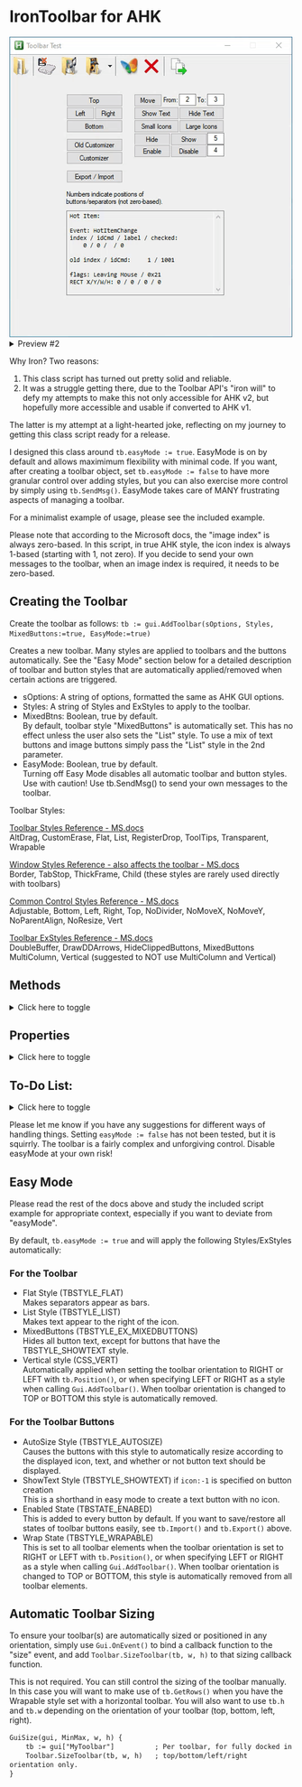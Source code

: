 # IronToolbar for AHK

<img src="images/preview.gif">

<details>
<summary>Preview #2</summary>
<img src="images/Preview2.gif" />
</details>

Why Iron?  Two reasons:
1) This class script has turned out pretty solid and reliable.
2) It was a struggle getting there, due to the Toolbar API's "iron will" to defy my attempts to make this not only accessible for AHK v2, but hopefully more accessible and usable if converted to AHK v1.

The latter is my attempt at a light-hearted joke, reflecting on my journey to getting this class script ready for a release.

I designed this class around `tb.easyMode := true`.  EasyMode is on by default and allows maximimum flexibility with minimal code.  If you want, after creating a toolbar object, set `tb.easyMode := false` to have more granular control over adding styles, but you can also exercise more control by simply using `tb.SendMsg()`.  EasyMode takes care of MANY frustrating aspects of managing a toolbar.

For a minimalist example of usage, please see the included example.

Please note that according to the Microsoft docs, the "image index" is always zero-based.  In this script, in true AHK style, the icon index is always 1-based (starting with 1, not zero).  If you decide to send your own messages to the toolbar, when an image index is required, it needs to be zero-based.

## Creating the Toolbar

Create the toolbar as follows:
`tb := gui.AddToolbar(sOptions, Styles, MixedButtons:=true, EasyMode:=true)`

Creates a new toolbar.  Many styles are applied to toolbars and the buttons automatically.  See the "Easy Mode" section below for a detailed description of toolbar and button styles that are automatically applied/removed when certain actions are triggered.

* sOptions: A string of options, formatted the same as AHK GUI options.
* Styles: A string of Styles and ExStyles to apply to the toolbar.
* MixedBtns: Boolean, true by default.\
By default, toolbar style "MixedButtons" is automatically set.  This has no effect unless the user also sets the "List" style.  To use a mix of text buttons and image buttons simply pass the "List" style in the 2nd parameter.
* EasyMode: Boolean, true by default.\
Turning off Easy Mode disables all automatic toolbar and button styles.  Use with caution!  Use tb.SendMsg() to send your own messages to the toolbar.

Toolbar Styles:

[Toolbar Styles Reference - MS.docs](https://docs.microsoft.com/en-us/windows/win32/controls/toolbar-control-and-button-styles)\
AltDrag, CustomErase, Flat, List, RegisterDrop, ToolTips, Transparent, Wrapable

[Window Styles Reference - also affects the toolbar - MS.docs](https://docs.microsoft.com/en-us/windows/win32/winmsg/window-styles)\
Border, TabStop, ThickFrame, Child (these styles are rarely used directly with toolbars)

[Common Control Styles Reference - MS.docs](https://docs.microsoft.com/en-us/windows/win32/controls/common-control-styles)\
Adjustable, Bottom, Left, Right, Top, NoDivider, NoMoveX, NoMoveY, NoParentAlign, NoResize, Vert

[Toolbar ExStyles Reference - MS.docs](https://docs.microsoft.com/en-us/windows/win32/controls/toolbar-extended-styles)\
DoubleBuffer, DrawDDArrows, HideClippedButtons, MixedButtons\
MultiColumn, Vertical (suggested to NOT use MultiColumn and Vertical)

## Methods

<details>
<summary style="font-size:9">Click here to toggle</summary>

### tb.Add()

Usage: `tb.Add( [ {btn_obj}, {btn_obj}, ... ] )`

Adds buttons and separators to the toolbar.  When adding a separator, you only need to specify `{label:""}`.  Other buttons can be specified with nothing more than specifying `{label:"txt", icon:#}`, unless you want to add the other types of buttons that toolbar supports (ie. DropDown button, Check button, etc).  In this case you would need to specify all necessary `styles` and `states` to get the button and behavior you want.  See the example for how to create check buttons, and DropDown buttons with a menu.

The format for the btn_array is as follows:

```
btnArray := [ { label:"str", icon:int, styles:"str", states:"str" }
            , { ... }
            , { ... } ]
```

* label: Any string for button text.
* icon: Image List index for which icon to use (not zero-based).\
Specify `icon:-1` to make a text-only button (without an icon).
* styles: A space separated list of styles and exStyles to apply.
* states: A space separated list of states to apply.

[Toolbar Button Styles Reference](https://docs.microsoft.com/en-us/windows/win32/controls/toolbar-control-and-button-styles)\
AutoSize, Button, Check, CheckGroup, DropDown, Group, NoPrefix, Sep, ShowText, WholeDropDown

[Toolbar Button States Reference](https://docs.microsoft.com/en-us/windows/win32/controls/toolbar-button-states)\
Checked, Ellipses, Enabled, Hidden, Marked, Pressed, Wrap, Grayed

### tb.AutoSize()
Usage: `tb.AutoSize()`

Automatically resizes the toolbar, but not usually "good enough".  This script employs a combination of tb.AutoSize() and tb.Position() to quickly and easily get ideal resized dimensions.

### tb.ChangeBitmap()
Usage: `tb.ChangeBitmap(_in, img_idx)`

* _in: The button text string, or the 1-based index number of the button.
* img_idx: The new 1-based image index to apply to the button.

Changes the picture index of the specified button.  The new index corresponds to the applied ImageList.  The index is 1-based.

### tb.ClearButtons()
Usage: `tb.ClearButtons()`

Deletes all buttons on the toolbar.

### tb.Count()
Usage: `result := tb.BtnCount()`

Returns the number of elements in the toolbar (including separators).

### tb.CmdToIndex()
Usage: `idx := tb.CmdToIndex(idCmd)`

* idCmd: The button ID specified.  Use `tb.GetButton(idx)` to find a button's idCmd.

This is useful when using `tb.SendMsg()`.  Sometimes wParam or lParam will require the idCmd of a button instead of it's index.

### tb.Check()
Usage: `tb.Check(_in,status:=false)`

* _in: The button text string, or the 1-based index number of the button.
* status: TRUE checks the button, FALSE unchecks the button.

### tb.Count()
Usage: `btn_count := tb.Count()`

Retrieves the number of elements (buttons and separators) in the toolbar, including hidden elements.

### tb.Customizer()
Usage: `tb.Customizer()`

Invokes the improved Toolbar Customizer.  This customizer does everything the `OldCustomizer()` does, except that it will only hide buttons, not delete, when "removing" them.  You can still delete buttons with `tb.Delete(_in)`.

### tb.Delete()
Usage: `tb.Delete(_in)`

* _in: The button text string, or the 1-based index number of the button.

Delete a toolbar element.  The element can be a separator, a button, hidden, or visible.

### tb.EnableButton()
Usage: `tb.EnableButton(_in, status)`

* _in: The button text string, or the 1-based index number of the button.
* status: TRUE or FALSE.  TRUE to enable the button, FALSE to disable it.

Enables or disables a button

### tb.Export()
Usage: `map := tb.Export()`

Exports the current layout of the buttons to a Map() object.  States and styles are also preserved.  The output map is meant to be used with an object serializer in order to save it to disk.

Recommended serializer: [JSON](https://www.autohotkey.com/boards/viewtopic.php?f=83&t=74799&sid=3c11c9a47a6500664963402ec9ccb082)

### tb.GetAllButtons()
Usage: `btn_array := tb.GetAllButtons()`

The output is a button array, the same as what is used to input into `tb.Add()`.  The main difference is that the `styles` and `states` members of each button are integers, not text strings, and there are a few more properties.

With this button array you can iterate through the buttons and inspect each propery of the buttons.

Available properties: `label, icon, styles, states, index, checked, idCmd`

### tb.GetBitmap()
Usage: `index := tb.GetBitmap(_in)`

* _in: The button text string, or the 1-based index number of the button.

The returned index is the 1-based index of the corresponding image in the currently active ImageList.

### tb.GetMetrics()
Usage: `obj := tb.GetMetrics(type:="external")

* obj: {x, y}\
The x value is the internal/external horizontal spacing.
The y value is the internal/external vertical spacing.
* Type:\
External metrics represent the spacing of buttons from each other.  Vertical spacing only applies when the toolbar is vertical.\
Internal metrics represent the spacing between the image and the edge of the button.

### tb.GetRows()
Usage: `rows.GetRows()`

Mostly used internally for resizing.  This returns the number of rows the toolbar is currently taking up.  This value is only greater than 1 when using the Wrapable style and resizing the window to a size that requires the toolbar to use more than one row.

For some reason, the function natively returns the value as `(rows*2-1)`, resulting in values of 1, 3, 5, 7, etc.  This function attempts to fix this and output the proper number of rows.

### tb.HitTest()
Usage: `btn := tb.HitTest()`

* btn: The number of the button the mouse is currently hovering over.  If the mouse is over a separator or blank toolbar space, the result is negative and representes the absolute value of the closest button control on the toolbar.

### tb.HideButton()
Usage: `tb.HideButton(_in, status)`

* _in: The button text string, or the 1-based index number of the button.
* status: TRUE or FALSE.  TRUE to hide the button, FALSE to show it.

### tb.IL_Add()
Usage: `tb.IL_Add(ILname, file_array)`

* ILname: The name of an existing ImageList created with `tb.IL_Create()`.
* file_array: `["file/icon_index", "file/icon_index", ...].`

Adds images to an existing ImageList.

### tb.IL_Create()
Usage: `tb.IL_Create("IL_name", file_array [, Large_Icons := false])`

* IL_name: Any name you want to give to the image list.
* file_array: `["file/icon_index", "file/icon_index", ...].`
* Large_Icons: false by default.

Creates an image list and populates it with specified files.

### tb.IL_Destroy()
Usage: `tb.IL_Destroy("IL_name")`

* IL_name: The string name of the specified Image List to destroy.

### tb.Import()
Usage: `tb.Import(map)`

* map: A previously exported map using `map := tb.Export()`.

Imports the specified layout of the buttons.  States and styles are also preserved.  The input map is meant to be first loaded from a text file with an object serializer.

Recommended serializer: [JSON](https://www.autohotkey.com/boards/viewtopic.php?f=83&t=74799&sid=3c11c9a47a6500664963402ec9ccb082)

### tb.Insert()
Usage: `tb.Insert(btn_obj, index)`

* btn_obj: this is the same as [btn_array] with `tb.Add()`, but you only pass one element.  If you try to pass more than one element you will get an error.\
EX: `[ { label:"str", icon:# } ]`

Inserts the specified button at the specified index.  The button at the index, and all buttons with a higher index, will be moved to the left.

### tb.IsChecked()
Usage: `boolean := tb.IsChecked(_in)`

* _in: The button text string, or the 1-based index number of the button.

### tb.IsEnabled()
Usage: `boolean := tb.IsEnabled(_in)`

* _in: The button text string, or the 1-based index number of the button.

### tb.IsHidden()
Usage: `boolean := tb.IsHidden(_in)`

* _in: The button text string, or the 1-based index number of the button.

### IsPressed()
Usage: `boolean := tb.IsPressed(_in)`

* _in: The button text string, or the 1-based index number of the button.

### tb.MoveButton()
Usage: `tb.MoveButton(_in, pos)`

* _in: The button text string, or the 1-based index number of the button.
* pos: The 1-based index of the position to move the button to.\
Note that separators also have an index position.

### tb.Position()
Usage: `tb.Position(pos)`

* pos: One of the following strings:  top, bottom, left, right\
Default value is "top".

### tb.SendMsg()
Usage: `result := tb.SendMsg(msg, wParam, lParam)`

Intended for advanced use.  You can exercise very precise control over the toolbar and buttons by sending your own messages if desired.

### tb.SetImageList()
Usage: `tb.SetImageList(Default [, Hot := "", Pressed := "", Disabled := ""])`

Each parameter here is the string name of the ImageList specified when initially created with `tb.IL_Create()`.

* Default: The main image list for button icons.
* Hot: The image list that is used when the mouse hovers over a button. (Optional)
* Pressed: The image list used when a button is pressed. (Optional)
* Disabled: The image list used when a button is disabled. (Optional)

For most simple implementations, you only need to specify "Default".  All other parameters are optional.  Simply pass the "IL_name" used with `tb.IL_Create()` for any of the parameters you wish to use.  See `IL_Create()` above for more info.  If you want to change button icons, you can specify a different `Default` image list.  This is useful if you want to have small and large icons ready for on-the-fly switching.

### tb.SetMetrics()
Usage: `tb.SetMetrics(x, y, type:="external")`

* x, y: The x/y values to pass for the internal or external padding.
* Type:\
External metrics represent the spacing of buttons from each other.  Vertical spacing only applies when the toolbar is vertical.\
Internal metrics represent the spacing between the image and the edge of the button.

### tb.ShowText()
Usage: `tb.ShowText(status)`

* status:  TRUE or FALSE.  TRUE to show text, FALSE to hide text.

</details>

## Properties

<details>
<summary style="font-size:9">Click here to toggle</summary>

In addition to all the usual properties of a GUI control, you also have the following properties you can access and modify:

### tb.callback

Function object.  The default callback function is `tbEvent`.  When a Toolbar is created, the creation function will attempt only once to resolve the string-name of the function to a Func object.  Any future changes to the callback should be of type Func, BoundFunc, or a Class with a Call() method.

Changing the default callback:
```
tb := gui.AddToolbar(...)       ; Create the control.
tb.callback := my_callback      ; Set the Function object used for the Toolbar callback.  Set per toolbar.
                                ; Note, the callback func name is NOT quoted.

my_callback(...) {              ; User defined function.
                                ; See AHK v2 help on Function objects for more info. 
}
```

Default callback and parameters:
```
tbEvent(tb, lParam, dataObj) {
    ...
}
```

* tb: Toolbar Gui Control object resulting from `gui.AddToolbar()`
* lParam: Only provided for advanced usage.
* dataObj: Contains lots of info regarding the specified event.

dataObj Properties:

```
d props: { event:str, eventInt:int                      Event info
         , index:int, idCmd:int, label:str              Button ID info
         , dims:{x,y,h,w,b}                             X/Y are relative to the toolbar, b is the same as y+h
         , hoverFlags:str, hoverFlagsInt:int            Hover info
         , vKey:int, char:int                           Keypress info
         , oldIndex:int, oldIdCmd:int, oldLabel:str }   More hover info for button the mouse WAS hovering over.
```

[Toolbar WM_NOTIFY Events Reference - MS.docs](https://docs.microsoft.com/en-us/windows/win32/controls/bumper-toolbar-control-reference-notifications)\
dataObj Events:

```
events: LClick, LDClick, LDown, RClick, RDClick
        Char, KeyDown
        BeginDrag, DragOut, EndDrag
        DropDown
        DeletingButton
        HotItemChange
        
        - The following events fire but do not currently populate data in dataObj.
        CustomDraw, DupAccelerator, GetDispInfo, GetObject, GetTipInfo, MapAccelerator
        ReleasedCapture, ToolTipsCreated, WrapAccelerator, WrapHotItem
```

NOTE:  A few events have been renamed for consistency, ie. `LClick` was originally `NM_CLICK`, and `LDClick` was `NM_LDBLCLK`, etc.

### tb.easyMode

Boolean.  This is `true` by default.  If you set this to `false` then all the automatic handling and sizing of the toolbar is disabled.  You will mostly need to use `tb.SendMsg()` in several manual contexts in order to manage the toolbar with easyMode disabled, but all the built-in methods will still work for basic management.

Generally speaking you should disable EasyMode on toolbar creation, not on the fly.  But you can if you want to!

### tb.h / tb.w

Integer.

`tb.h` describes the height of the toolbar when set to TOP or BOTTOM orientation with `tb.Position()`.

`tb.w` describes the width of the toolbar when set to LEFT or RIGHT orientation with `tb.Position()`.

These properties are most useful in a sizing event callback function.

### tb.hotItem

Integer.  Contains the current hot-item 1-based index.

### tb.hotItemID

Integer.  Contains the current hot-item idCmd.

### tb.hwnd

Pointer.  Stores the toolbar hwnd.

### tb.name

String.  Stores the `vName` of the control if specified in options when calling `gui.AddToolbar()`.

### tb.padding

Integer.  Number of pixels/2 to add to the toolbar height.  For most consistent results, this should be 7 or 8 pixels on most systems.  This value has more effect when the Wrapping style is used.  If this setting is too small or large, then you will either see the buttons cut off on wrapping, or you will see too much extra space on the toolbar.

The default value is 7.

### tb.txtSpacing

Integer.  Stores the number of spaces to automatically add to the left of button text (label) when `easyMode` is enabled and when `icon:-1` is specified on button creation with `tb.Add()` (which creates a text-only button, without icon).  For most non-fixed width fonts, 2 spaces should suffice.  The default value is 2.  Without adding these spaces, the button text (without an icon) would not appear centered and ends up left-aligned.

Please see the example script.

### tb.type

String.  This is always "Toolbar".

</details>

## To-Do List:

<details>
<summary style="font-size:9">Click here to toggle</summary>

* Implement `CreateWindowEx()` to be able to add non-toolbar controls.  This will likely be in a separate class extension.
* Testing for icons larger than 32 x 32.
* Attempt to support Drop targets and TBN_GETOBJECT for drag-drop onto a toolbar.

</details>

Please let me know if you have any suggestions for different ways of handling things.  Setting `easyMode := false` has not been tested, but it is squirrly.  The toolbar is a fairly complex and unforgiving control.  Disable easyMode at your own risk!

## Easy Mode
Please read the rest of the docs above and study the included script example for appropriate context, especially if you want to deviate from "easyMode".

By default, `tb.easyMode := true` and will apply the following Styles/ExStyles automatically:

### For the Toolbar
* Flat Style (TBSTYLE_FLAT)\
Makes separators appear as bars.
* List Style (TBSTYLE_LIST)\
Makes text appear to the right of the icon.
* MixedButtons (TBSTYLE_EX_MIXEDBUTTONS)\
Hides all button text, except for buttons that have the TBSTYLE_SHOWTEXT style.
* Vertical style (CSS_VERT)\
Automatically applied when setting the toolbar orientation to RIGHT or LEFT with `tb.Position()`, or when specifying LEFT or RIGHT as a style when calling `Gui.AddToolbar()`.  When toolbar orientation is changed to TOP or BOTTOM this style is automatically removed.

### For the Toolbar Buttons
* AutoSize Style (TBSTYLE_AUTOSIZE)\
Causes the buttons with this style to automatically resize according to the displayed icon, text, and whether or not button text should be displayed.
* ShowText Style (TBSTYLE_SHOWTEXT) if `icon:-1` is specified on button creation\
This is a shorthand in easy mode to create a text button with no icon.
* Enabled State (TBSTATE_ENABED)\
This is added to every button by default.  If you want to save/restore all states of toolbar buttons easily, see `tb.Import()` and `tb.Export()` above.
* Wrap State (TBSTYLE_WRAPABLE)\
This is set to all toolbar elements when the toolbar orientation is set to RIGHT or LEFT with `tb.Position()`, or when specifying LEFT or RIGHT as a style when calling `Gui.AddToolbar()`.  When toolbar orientation is changed to TOP or BOTTOM, this style is automatically removed from all toolbar elements.

## Automatic Toolbar Sizing
To ensure your toolbar(s) are automatically sized or positioned in any orientation, simply use `Gui.OnEvent()` to bind a callback function to the "size" event, and add `Toolbar.SizeToolbar(tb, w, h)` to that sizing callback function.

This is not required.  You can still control the sizing of the toolbar manually.  In this case you will want to make use of `tb.GetRows()` when you have the Wrapable style set with a horizontal toolbar.  You will also want to use `tb.h` and `tb.w` depending on the orientation of your toolbar (top, bottom, left, right).

```
GuiSize(gui, MinMax, w, h) {
    tb := gui["MyToolbar"]          ; Per toolbar, for fully docked in
    Toolbar.SizeToolbar(tb, w, h)   ; top/bottom/left/right orientation only.
}
```